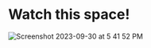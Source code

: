 # Watch this space!

![Screenshot 2023-09-30 at 5 41 52 PM](https://github.com/jacobstern/directory-player/assets/3099891/c7849bd6-22d5-4abf-ba74-0b17d1da1a65)
